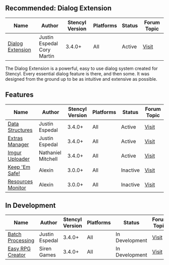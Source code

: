 ## Recommended: Dialog Extension

Name | Author | Stencyl Version | Platforms | Status | Forum Topic
--- | --- | --- | --- | --- | ---
[Dialog Extension](http://dialogextension.com/) | Justin Espedal<br/>Cory Martin | 3.4.0+ | All | Active | [Visit](http://community.stencyl.com/index.php/topic,26279.0.html)

The Dialog Extension is a powerful, easy to use dialog system created for Stencyl. Every essential dialog feature is there, and then some. It was designed from the ground up to be as intuitive and extensive as possible.


## Features

Name | Author | Stencyl Version | Platforms | Status | Forum Topic
--- | --- | --- | --- | --- | ---
[Data Structures](http://community.stencyl.com/index.php/topic,35128.0.html) | Justin Espedal | 3.4.0+ | All | Active | [Visit](http://community.stencyl.com/index.php/topic,35128.0.html)
[Extras Manager](http://community.stencyl.com/index.php/topic,30830.0.html) | Justin Espedal | 3.4.0+ | All | Active | [Visit](http://community.stencyl.com/index.php/topic,30830.0.html)
[Imgur Uploader](http://community.stencyl.com/index.php/topic,30685.0.html) | Nathaniel Mitchell | 3.4.0+ | All | Active | [Visit](http://community.stencyl.com/index.php/topic,30685.0.html)
[Keep 'Em Safe!](http://community.stencyl.com/index.php/topic,35.0.html) | Alexin | 3.0.0+ | All | Inactive | [Visit](http://community.stencyl.com/index.php/topic,35.0.html)
[Resources Monitor](http://community.stencyl.com/index.php/topic,3444.0.html) | Alexin | 3.0.0+ | All | Inactive | [Visit](http://community.stencyl.com/index.php/topic,3444.0.html)


## In Development

Name | Author | Stencyl Version | Platforms | Status | Forum Topic
--- | --- | --- | --- | --- | ---
[Batch Processing](http://community.stencyl.com/index.php/topic,44953.0.html) | Justin Espedal | 3.4.0+ | All | In Development | [Visit](http://community.stencyl.com/index.php/topic,44953.0.html)
[Easy RPG Creator](http://community.stencyl.com/index.php/topic,23156.0.html) | Siren Games | 3.4.0+ | All | In Development | [Visit](http://community.stencyl.com/index.php/topic,23156.0.html)

